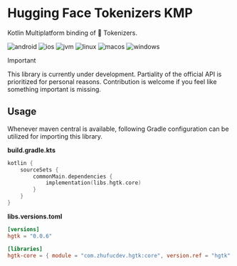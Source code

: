 # Hugging Face Tokenizers KMP

Kotlin Multiplatform binding of 🤗 Tokenizers.

![android](https://camo.githubusercontent.com/6d3fa15a839b018358f823f7439bedd68ac5d97120a9f581e746d8a81e43ba86/687474703a2f2f696d672e736869656c64732e696f2f62616467652f2d616e64726f69642d3645444238442e7376673f7374796c653d666c6174)
![ios](https://camo.githubusercontent.com/84f060f08f4b60116d3f2740fa7fc7127fa990a9dc4c200aea08a5963d97b94f/687474703a2f2f696d672e736869656c64732e696f2f62616467652f2d696f732d4344434443442e7376673f7374796c653d666c6174)
![jvm](https://camo.githubusercontent.com/48140edbc0bf4c032d4776ec8ea77d25b7970d3611a36a9926488205eeffda45/687474703a2f2f696d672e736869656c64732e696f2f62616467652f2d6a766d2d4442343133442e7376673f7374796c653d666c6174)
![linux](https://camo.githubusercontent.com/c2b504b566c86ee9076173e463766aac0fb1bab07a0c7f1aad6f2edc57027fdc/687474703a2f2f696d672e736869656c64732e696f2f62616467652f2d6c696e75782d3244334636432e7376673f7374796c653d666c6174)
![macos](https://camo.githubusercontent.com/9fe6c59ec72739ee7041ec5808fe8a48b538cc18c3fa7906c8b54205c966f3ea/687474703a2f2f696d672e736869656c64732e696f2f62616467652f2d6d61636f732d3131313131312e7376673f7374796c653d666c6174)
![windows](https://camo.githubusercontent.com/7981e11c5f07de2906c827d4d659894344ca6d3e0fd911c958cd607c40c02772/687474703a2f2f696d672e736869656c64732e696f2f62616467652f2d77696e646f77732d3444373643442e7376673f7374796c653d666c6174)

> [!IMPORTANT]
> This library is currently under development.
> Partiality of the official API is prioritized for personal reasons.
> Contribution is welcome if you feel like something important is missing.

## Usage

Whenever maven central is available, following Gradle configuration
can be utilized for importing this library.

**build.gradle.kts**
```kotlin
kotlin {
    sourceSets {
        commonMain.dependencies {
            implementation(libs.hgtk.core)
        }
    }
}
```

**libs.versions.toml**
```toml
[versions]
hgtk = "0.0.6"

[libraries]
hgtk-core = { module = "com.zhufucdev.hgtk:core", version.ref = "hgtk" }
```
